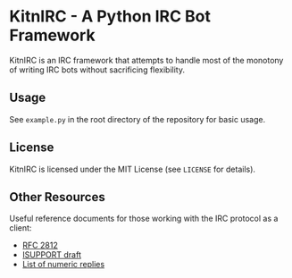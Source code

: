 KitnIRC - A Python IRC Bot Framework
====================================

KitnIRC is an IRC framework that attempts to handle most of the
monotony of writing IRC bots without sacrificing flexibility.

Usage
-----

See `example.py` in the root directory of the repository for basic usage.

License
-------

KitnIRC is licensed under the MIT License (see `LICENSE` for details).

Other Resources
---------------

Useful reference documents for those working with the IRC protocol as a client:

 * [RFC 2812](http://tools.ietf.org/html/rfc2812)
 * [ISUPPORT draft](http://tools.ietf.org/html/draft-brocklesby-irc-isupport-03)
 * [List of numeric replies](https://www.alien.net.au/irc/irc2numerics.html)
